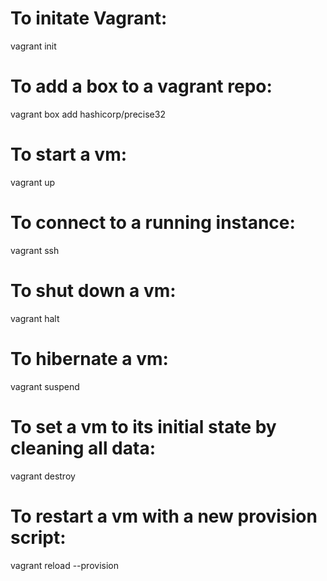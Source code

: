 # To initate Vagrant:

vagrant init

# To add a box to a vagrant repo:

vagrant box add hashicorp/precise32

# To start a vm:

vagrant up

# To connect to a running instance:

vagrant ssh

# To shut down a vm:

vagrant halt

# To hibernate a vm:

vagrant suspend

# To set a vm to its initial state by cleaning all data:

vagrant destroy

# To restart a vm with a new provision script:

vagrant reload --provision
